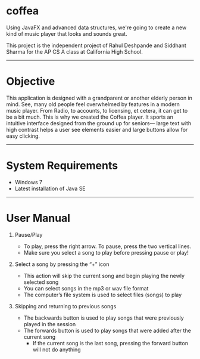 # coffea
Using JavaFX and advanced data structures, we're going to create a new kind of music player that looks and sounds great.

This project is the independent project of Rahul Deshpande and Siddhant Sharma for the AP CS A class at California High School.
***
# Objective 
This application is designed with a grandparent or another elderly person in mind. See, many old people feel overwhelmed by features in a modern music player. From Radio, to accounts, to licensing, et cetera, it can get to be a bit much. This is why we created the Coffea player. It sports an intuitive interface designed from the ground up for seniors— large text with high contrast helps a user see elements easier and large buttons allow for easy clicking.
***
# System Requirements
- Windows 7
- Latest installation of Java SE
***
# User Manual
1. Pause/Play
    - To play, press the right arrow. To pause, press the two vertical lines.
    - Make sure you select a song to play before pressing pause or play!

2. Select a song by pressing the “+” icon
    - This action will skip the current song and begin playing the newly selected song
    - You can select songs in the mp3 or wav file format
    - The computer’s file system is used to select files (songs) to play

3. Skipping and returning to previous songs
    - The backwards button is used to play songs that were previously played in the session
    - The forwards button is used to play songs that were added after the current song
      - If the current song is the last song, pressing the forward button will not do anything
